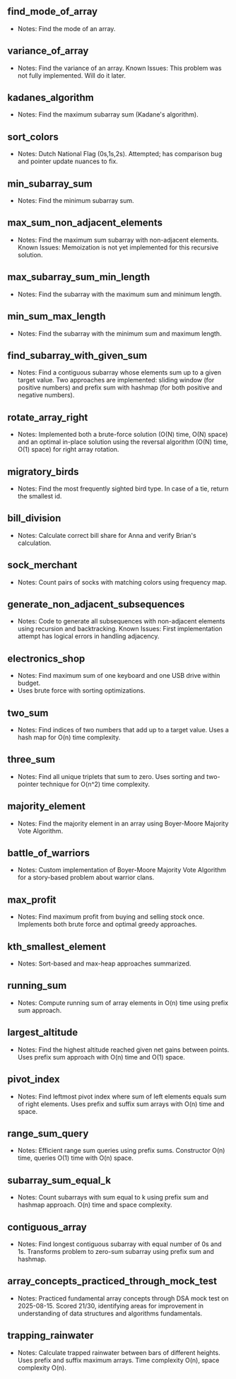 ## find_mode_of_array

- Notes: Find the mode of an array.

## variance_of_array

- Notes: Find the variance of an array. Known Issues: This problem was not fully implemented. Will do it later.

## kadanes_algorithm

- Notes: Find the maximum subarray sum (Kadane's algorithm).

## sort_colors

- Notes: Dutch National Flag (0s,1s,2s). Attempted; has comparison bug and pointer update nuances to fix.

## min_subarray_sum

- Notes: Find the minimum subarray sum.

## max_sum_non_adjacent_elements

- Notes: Find the maximum sum subarray with non-adjacent elements. Known Issues: Memoization is not yet implemented for this recursive solution.

## max_subarray_sum_min_length

- Notes: Find the subarray with the maximum sum and minimum length.

## min_sum_max_length

- Notes: Find the subarray with the minimum sum and maximum length.

## find_subarray_with_given_sum

- Notes: Find a contiguous subarray whose elements sum up to a given target value. Two approaches are implemented: sliding window (for positive numbers) and prefix sum with hashmap (for both positive and negative numbers).

## rotate_array_right
- Notes: Implemented both a brute-force solution (O(N) time, O(N) space) and an optimal in-place solution using the reversal algorithm (O(N) time, O(1) space) for right array rotation.

## migratory_birds
- Notes: Find the most frequently sighted bird type. In case of a tie, return the smallest id.

## bill_division
- Notes: Calculate correct bill share for Anna and verify Brian's calculation.

## sock_merchant
- Notes: Count pairs of socks with matching colors using frequency map.

## generate_non_adjacent_subsequences
- Notes: Code to generate all subsequences with non-adjacent elements using recursion and backtracking. Known Issues: First implementation attempt has logical errors in handling adjacency.

## electronics_shop
- Notes: Find maximum sum of one keyboard and one USB drive within budget.
- Uses brute force with sorting optimizations.

## two_sum
- Notes: Find indices of two numbers that add up to a target value. Uses a hash map for O(n) time complexity.

## three_sum
- Notes: Find all unique triplets that sum to zero. Uses sorting and two-pointer technique for O(n^2) time complexity.

## majority_element
- Notes: Find the majority element in an array using Boyer-Moore Majority Vote Algorithm.

## battle_of_warriors
- Notes: Custom implementation of Boyer-Moore Majority Vote Algorithm for a story-based problem about warrior clans.

## max_profit
- Notes: Find maximum profit from buying and selling stock once. Implements both brute force and optimal greedy approaches.
## kth_smallest_element
- Notes: Sort-based and max-heap approaches summarized.

## running_sum
- Notes: Compute running sum of array elements in O(n) time using prefix sum approach.

## largest_altitude
- Notes: Find the highest altitude reached given net gains between points. Uses prefix sum approach with O(n) time and O(1) space.

## pivot_index
- Notes: Find leftmost pivot index where sum of left elements equals sum of right elements. Uses prefix and suffix sum arrays with O(n) time and space.

## range_sum_query
- Notes: Efficient range sum queries using prefix sums. Constructor O(n) time, queries O(1) time with O(n) space.

## subarray_sum_equal_k
- Notes: Count subarrays with sum equal to k using prefix sum and hashmap approach. O(n) time and space complexity.

## contiguous_array
- Notes: Find longest contiguous subarray with equal number of 0s and 1s. Transforms problem to zero-sum subarray using prefix sum and hashmap.

## array_concepts_practiced_through_mock_test
- Notes: Practiced fundamental array concepts through DSA mock test on 2025-08-15. Scored 21/30, identifying areas for improvement in understanding of data structures and algorithms fundamentals.

## trapping_rainwater
- Notes: Calculate trapped rainwater between bars of different heights. Uses prefix and suffix maximum arrays. Time complexity O(n), space complexity O(n).